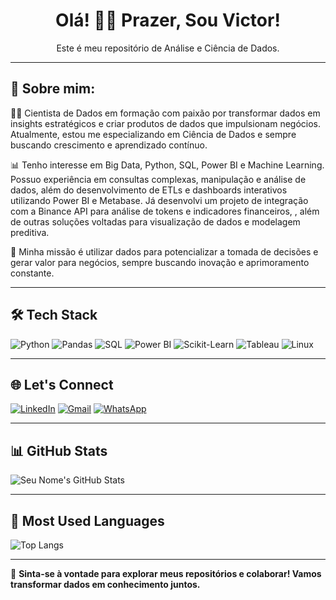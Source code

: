 <h1 align="center">Olá! 👋😁 Prazer, Sou Victor!</h1>

<p align="center">Este é meu repositório de Análise e Ciência de Dados.</p>

---

## 📖 Sobre mim:

🧑‍💻 Cientista de Dados em formação com paixão por transformar dados em insights estratégicos e criar produtos de dados que impulsionam negócios. Atualmente, estou me especializando em Ciência de Dados e sempre buscando crescimento e aprendizado contínuo.

📊 Tenho interesse em Big Data, Python, SQL, Power BI e Machine Learning. Possuo experiência em consultas complexas, manipulação e análise de dados, além do desenvolvimento de ETLs e dashboards interativos utilizando Power BI e Metabase. Já desenvolvi um projeto de integração com a Binance API para análise de tokens e indicadores financeiros, , além de outras soluções voltadas para visualização de dados e modelagem preditiva.

🚀 Minha missão é utilizar dados para potencializar a tomada de decisões e gerar valor para negócios, sempre buscando inovação e aprimoramento constante.

---

## 🛠 Tech Stack

![Python](https://img.shields.io/badge/Python-3776AB?style=for-the-badge&logo=python&logoColor=white)
![Pandas](https://img.shields.io/badge/Pandas-150458?style=for-the-badge&logo=pandas&logoColor=white)
![SQL](https://img.shields.io/badge/SQL-4479A1?style=for-the-badge&logo=mysql&logoColor=white)
![Power BI](https://img.shields.io/badge/PowerBI-F2C811?style=for-the-badge&logo=powerbi&logoColor=white)
![Scikit-Learn](https://img.shields.io/badge/Scikit--Learn-F7931E?style=for-the-badge&logo=scikitlearn&logoColor=white)
![Tableau](https://img.shields.io/badge/Tableau-E97627?style=for-the-badge&logo=tableau&logoColor=white)
![Linux](https://img.shields.io/badge/Linux-FCC624?style=for-the-badge&logo=linux&logoColor=black)

---

## 🌐 Let's Connect

[![LinkedIn](https://img.shields.io/badge/LinkedIn-0077B5?style=for-the-badge&logo=linkedin&logoColor=white)](https://linkedin.com/in/victorbelle38  )
[![Gmail](https://img.shields.io/badge/Gmail-D14836?style=for-the-badge&logo=gmail&logoColor=white)](mailto:victorbelle38@gmail.com)
[![WhatsApp](https://img.shields.io/badge/WhatsApp-25D366?style=for-the-badge&logo=whatsapp&logoColor=white)](https://wa.me/5565996401402?text=Olá,%20gostaria%20de%20saber%20mais%20sobre%20seu%20trabalho!
)

---

## 📊 GitHub Stats

![Seu Nome's GitHub Stats](https://github-readme-stats.vercel.app/api?username=VictorBelle38&show_icons=true&theme=dark)

---

## 🚀 Most Used Languages

![Top Langs](https://github-readme-stats.vercel.app/api/top-langs/?username=VictorBelle38&layout=compact&theme=dark)

---

🎯 **Sinta-se à vontade para explorar meus repositórios e colaborar! Vamos transformar dados em conhecimento juntos.**
